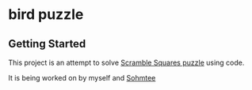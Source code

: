 # bird puzzle

## Getting Started

This project is an attempt to solve [Scramble Squares puzzle](https://www.puzzlemaster.ca/browse/novelty/tilepuzzle/7310-scramble-squares-north-american-birds/quicklook) using code. 

It is being worked on by myself and [Sohmtee](https://github.com/Sohmteee)
